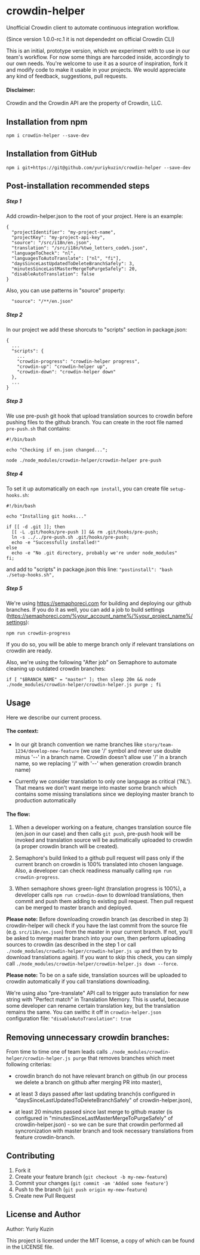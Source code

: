 # crowdin-helper

Unofficial Crowdin client to automate continuous integration workflow.

(Since version 1.0.0-rc.1 it is not dependednt on official Crowdin CLI)

This is an initial, prototype version, which we experiment with to use in our team's workflow. For now some things are harcoded inside, accordingly to our own needs. You're welcome to use it as a source of inspiration, fork it and modify code to make it usable in your projects. We would appreciate any kind of feedback, suggestions, pull requests.

#### Disclaimer:
Crowdin and the Crowdin API are the property of Crowdin, LLC.

## Installation from npm
`npm i crowdin-helper --save-dev`

## Installation from GitHub
`npm i git+https://git@github.com/yuriykuzin/crowdin-helper --save-dev`

## Post-installation recommended steps

##### Step 1
Add crowdin-helper.json to the root of your project. Here is an example:

```
{
  "projectIdentifier": "my-project-name",
  "projectKey": "my-project-api-key",
  "source": "/src/i18n/en.json",
  "translation": "/src/i18n/%two_letters_code%.json",
  "languageToCheck": "nl",
  "languagesToAutoTranslate": ["nl", "fi"],
  "daysSinceLastUpdatedToDeleteBranchSafely": 3,
  "minutesSinceLastMasterMergeToPurgeSafely": 20,
  "disableAutoTranslation": false
}
```

Also, you can use patterns in "source" property:

```
  "source": "/**/en.json"
```

##### Step 2
In our project we add these shorcuts to "scripts" section in package.json:

```
{
  ...
  "scripts": {
    ...
    "crowdin-progress": "crowdin-helper progress",
    "crowdin-up": "crowdin-helper up",
    "crowdin-down": "crowdin-helper down"
  },
  ...
}
```

##### Step 3
We use pre-push git hook that upload translation sources to crowdin before pushing files to the github branch. You can create in the root file named `pre-push.sh` that contains:

```
#!/bin/bash

echo "Checking if en.json changed...";

node ./node_modules/crowdin-helper/crowdin-helper pre-push
```

##### Step 4
To set it up automatically on each `npm install`, you can create file `setup-hooks.sh`:

```
#!/bin/bash

echo "Installing git hooks..."

if [[ -d .git ]]; then
  [[ -L .git/hooks/pre-push ]] && rm .git/hooks/pre-push;
  ln -s ../../pre-push.sh .git/hooks/pre-push;
  echo -e "Successfully installed!"
else
  echo -e "No .git directory, probably we're under node_modules"
fi;
```
and add to "scripts" in package.json this line:
`"postinstall": "bash ./setup-hooks.sh",`

##### Step 5
We're using https://semaphoreci.com for building and deploying our github branches. If you do it as well, you can add a job to build settings (https://semaphoreci.com/%your_account_name%/%your_project_name%/settings):

`npm run crowdin-progress`

If you do so, you will be able to merge branch only if relevant translations on crowdin are ready.

Also, we're using the following "After job" on Semaphore to automate cleaning up outdated crowdin branches:

```
if [ "$BRANCH_NAME" = "master" ]; then sleep 20m && node ./node_modules/crowdin-helper/crowdin-helper.js purge ; fi
```

## Usage
Here we describe our current process.

#### The context:
- In our git branch convention we name branches like `story/team-1234/develop-new-feature` (we use '/' symbol and never use double minus '--' in a branch name. Crowdin doesn't allow use '/' in a branch name, so we replacing '/' with '--' when generation crowdin branch name)

- Currently we consider translation to only one language as critical ('NL'). That means we don't want merge into master some branch which contains some missing translations since we deploying master branch to production automatically

#### The flow:

1. When a developer working on a feature, changes translation source file (en.json in our case) and then calls `git push`, pre-push hook will be invoked and translation source will be autimatically uploaded to crowdin (a proper crowdin branch will be created).

2. Semaphore's build linked to a github pull request will pass only if the current branch on crowdin is 100% translated into chosen language. Also, a developer can check readiness manually calling `npm run crowdin-progress`.

3. When semaphore shows green-light (translation progress is 100%), a developer calls `npm run crowdin-down` to download translations, then commit and push them adding to existing pull request. Then pull request can be merged to master branch and deployed.

**Please note:** Before downloading crowdin branch (as described in step 3) crowdin-helper will check if you have the last commit from the source file (e.g. `src/i18n/en.json`) from the master in your current branch. If not, you'll be asked to merge master branch into your own, then perform uploading sources to crowdin (as described in the step 1 or call `./node_modules/crowdin-helper/crowdin-helper.js up` and then try to download translations again). If you want to skip this check, you can simply call `./node_modules/crowdin-helper/crowdin-helper.js down --force`.

**Please note:** To be on a safe side, translation sources will be uploaded to crowdin automatically if you call translations downloading.

We're using also "pre-translate" API call to trigger auto translation for new string with "Perfect match" in Translation Memory. This is useful, because some developer can rename certain translation key, but the translation remains the same. You can swithc it off in `crowdin-helper.json` configuration file: `"disableAutoTranslation": true`

## Removing unnecessary crowdin branches:
From time to time one of team leads calls `./node_modules/crowdin-helper/crowdin-helper.js purge` that removes branches which meet following criterias:

- crowdin branch do not have relevant branch on github (in our process we delete a branch on github after merging PR into master),

- at least 3 days passed after last updating branch(is configured in "daysSinceLastUpdatedToDeleteBranchSafely" of crowdin-helper.json),

- at least 20 minutes passed since last merge to github master (is configured in "minutesSinceLastMasterMergeToPurgeSafely" of crowdin-helper.json) - so we can be sure that crowdin performed all syncronization with master branch and took necessary translations from feature crowdin-branch.

## Contributing
1. Fork it
2. Create your feature branch (`git checkout -b my-new-feature`)
3. Commit your changes (`git commit -am 'Added some feature'`)
4. Push to the branch (`git push origin my-new-feature`)
5. Create new Pull Request

## License and Author
Author: Yuriy Kuzin

This project is licensed under the MIT license, a copy of which can be found in the LICENSE file.